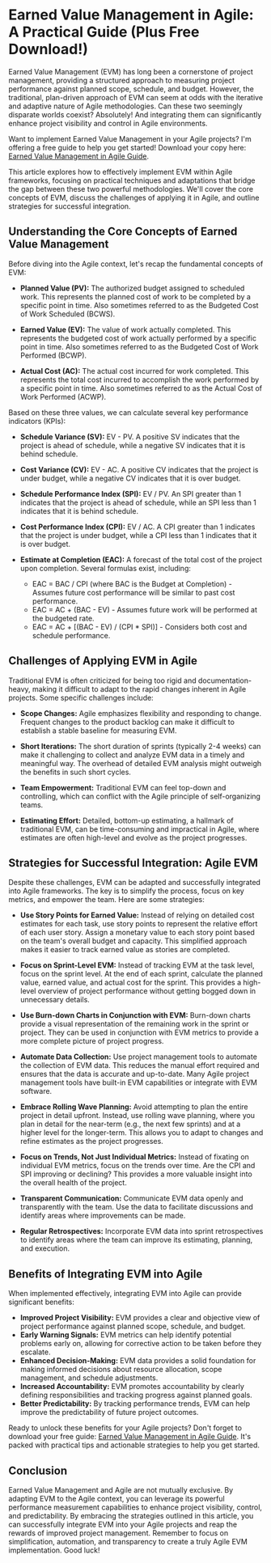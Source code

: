 # Earned Value Management in Agile: A Practical Guide (Plus Free Download!)

Earned Value Management (EVM) has long been a cornerstone of project management, providing a structured approach to measuring project performance against planned scope, schedule, and budget. However, the traditional, plan-driven approach of EVM can seem at odds with the iterative and adaptive nature of Agile methodologies. Can these two seemingly disparate worlds coexist? Absolutely! And integrating them can significantly enhance project visibility and control in Agile environments.

Want to implement Earned Value Management in your Agile projects? I'm offering a free guide to help you get started! Download your copy here: [Earned Value Management in Agile Guide](https://udemywork.com/earned-value-management-in-agile).

This article explores how to effectively implement EVM within Agile frameworks, focusing on practical techniques and adaptations that bridge the gap between these two powerful methodologies. We'll cover the core concepts of EVM, discuss the challenges of applying it in Agile, and outline strategies for successful integration.

## Understanding the Core Concepts of Earned Value Management

Before diving into the Agile context, let's recap the fundamental concepts of EVM:

*   **Planned Value (PV):** The authorized budget assigned to scheduled work. This represents the planned cost of work to be completed by a specific point in time. Also sometimes referred to as the Budgeted Cost of Work Scheduled (BCWS).

*   **Earned Value (EV):** The value of work actually completed. This represents the budgeted cost of work actually performed by a specific point in time. Also sometimes referred to as the Budgeted Cost of Work Performed (BCWP).

*   **Actual Cost (AC):** The actual cost incurred for work completed. This represents the total cost incurred to accomplish the work performed by a specific point in time. Also sometimes referred to as the Actual Cost of Work Performed (ACWP).

Based on these three values, we can calculate several key performance indicators (KPIs):

*   **Schedule Variance (SV):** EV - PV.  A positive SV indicates that the project is ahead of schedule, while a negative SV indicates that it is behind schedule.

*   **Cost Variance (CV):** EV - AC. A positive CV indicates that the project is under budget, while a negative CV indicates that it is over budget.

*   **Schedule Performance Index (SPI):** EV / PV. An SPI greater than 1 indicates that the project is ahead of schedule, while an SPI less than 1 indicates that it is behind schedule.

*   **Cost Performance Index (CPI):** EV / AC. A CPI greater than 1 indicates that the project is under budget, while a CPI less than 1 indicates that it is over budget.

*   **Estimate at Completion (EAC):** A forecast of the total cost of the project upon completion. Several formulas exist, including:

    *   EAC = BAC / CPI (where BAC is the Budget at Completion) - Assumes future cost performance will be similar to past cost performance.
    *   EAC = AC + (BAC - EV) - Assumes future work will be performed at the budgeted rate.
    *   EAC = AC + [(BAC - EV) / (CPI * SPI)] - Considers both cost and schedule performance.

## Challenges of Applying EVM in Agile

Traditional EVM is often criticized for being too rigid and documentation-heavy, making it difficult to adapt to the rapid changes inherent in Agile projects. Some specific challenges include:

*   **Scope Changes:** Agile emphasizes flexibility and responding to change.  Frequent changes to the product backlog can make it difficult to establish a stable baseline for measuring EVM.

*   **Short Iterations:**  The short duration of sprints (typically 2-4 weeks) can make it challenging to collect and analyze EVM data in a timely and meaningful way.  The overhead of detailed EVM analysis might outweigh the benefits in such short cycles.

*   **Team Empowerment:**  Traditional EVM can feel top-down and controlling, which can conflict with the Agile principle of self-organizing teams.

*   **Estimating Effort:**  Detailed, bottom-up estimating, a hallmark of traditional EVM, can be time-consuming and impractical in Agile, where estimates are often high-level and evolve as the project progresses.

## Strategies for Successful Integration: Agile EVM

Despite these challenges, EVM can be adapted and successfully integrated into Agile frameworks. The key is to simplify the process, focus on key metrics, and empower the team. Here are some strategies:

*   **Use Story Points for Earned Value:** Instead of relying on detailed cost estimates for each task, use story points to represent the relative effort of each user story. Assign a monetary value to each story point based on the team's overall budget and capacity. This simplified approach makes it easier to track earned value as stories are completed.

*   **Focus on Sprint-Level EVM:** Instead of tracking EVM at the task level, focus on the sprint level.  At the end of each sprint, calculate the planned value, earned value, and actual cost for the sprint. This provides a high-level overview of project performance without getting bogged down in unnecessary details.

*   **Use Burn-down Charts in Conjunction with EVM:** Burn-down charts provide a visual representation of the remaining work in the sprint or project.  They can be used in conjunction with EVM metrics to provide a more complete picture of project progress.

*   **Automate Data Collection:**  Use project management tools to automate the collection of EVM data. This reduces the manual effort required and ensures that the data is accurate and up-to-date. Many Agile project management tools have built-in EVM capabilities or integrate with EVM software.

*   **Embrace Rolling Wave Planning:** Avoid attempting to plan the entire project in detail upfront. Instead, use rolling wave planning, where you plan in detail for the near-term (e.g., the next few sprints) and at a higher level for the longer-term.  This allows you to adapt to changes and refine estimates as the project progresses.

*   **Focus on Trends, Not Just Individual Metrics:**  Instead of fixating on individual EVM metrics, focus on the trends over time.  Are the CPI and SPI improving or declining?  This provides a more valuable insight into the overall health of the project.

*   **Transparent Communication:**  Communicate EVM data openly and transparently with the team.  Use the data to facilitate discussions and identify areas where improvements can be made.

*   **Regular Retrospectives:** Incorporate EVM data into sprint retrospectives to identify areas where the team can improve its estimating, planning, and execution.

## Benefits of Integrating EVM into Agile

When implemented effectively, integrating EVM into Agile can provide significant benefits:

*   **Improved Project Visibility:** EVM provides a clear and objective view of project performance against planned scope, schedule, and budget.
*   **Early Warning Signals:** EVM metrics can help identify potential problems early on, allowing for corrective action to be taken before they escalate.
*   **Enhanced Decision-Making:** EVM data provides a solid foundation for making informed decisions about resource allocation, scope management, and schedule adjustments.
*   **Increased Accountability:** EVM promotes accountability by clearly defining responsibilities and tracking progress against planned goals.
*   **Better Predictability:**  By tracking performance trends, EVM can help improve the predictability of future project outcomes.

Ready to unlock these benefits for your Agile projects? Don't forget to download your free guide: [Earned Value Management in Agile Guide](https://udemywork.com/earned-value-management-in-agile). It's packed with practical tips and actionable strategies to help you get started.

## Conclusion

Earned Value Management and Agile are not mutually exclusive. By adapting EVM to the Agile context, you can leverage its powerful performance measurement capabilities to enhance project visibility, control, and predictability. By embracing the strategies outlined in this article, you can successfully integrate EVM into your Agile projects and reap the rewards of improved project management.  Remember to focus on simplification, automation, and transparency to create a truly Agile EVM implementation. Good luck!

